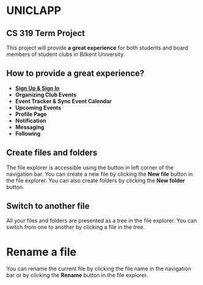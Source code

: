 # UNICLAPP
## CS 319 Term Project

This project will provide **a great experience** for both students and board members of student clubs in Bilkent University.


## How to provide a great experience?

 - [**Sign Up & Sign In**](#rename-a-file)
 - **Organizing Club Events**
 - **Event Tracker & Sync Event Calendar**
 - **Upcoming Events**
 - **Profile Page**
 - **Notification**
 - **Messaging**
 - **Following**

## Create files and folders

The file explorer is accessible using the button in left corner of the navigation bar. You can create a new file by clicking the **New file** button in the file explorer. You can also create folders by clicking the **New folder** button.

## Switch to another file

All your files and folders are presented as a tree in the file explorer. You can switch from one to another by clicking a file in the tree.

# Rename a file

You can rename the current file by clicking the file name in the navigation bar or by clicking the **Rename** button in the file explorer.
